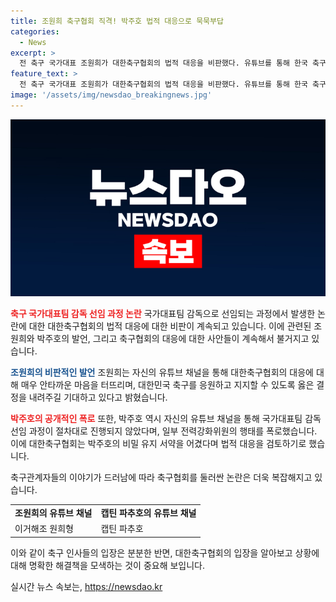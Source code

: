 ```yaml
---
title: 조원희 축구협회 직격! 박주호 법적 대응으로 묵묵부답
categories:
  - News
excerpt: >
  전 축구 국가대표 조원희가 대한축구협회의 법적 대응을 비판했다. 유튜브를 통해 한국 축구가 혼란스러웠던 5개월의 시간이라며 축구 팬들의 응원이 묻혀버렸다고 밝혔다. 또한, 축구협회가 박주호에 대한 법적 대응을 시사한 것에 대해 진실을 밝혀야 한다고 촉구했다. 전 국가대표 박주호의 폭로 영상과 이에 대한 축구협회의 법적 대응에 대한 논란이 커지고 있으며, 여러 축구 관계자들도 축구협회를 향해 비판을 퍼뜨리고 있다.
feature_text: >
  전 축구 국가대표 조원희가 대한축구협회의 법적 대응을 비판했다. 유튜브를 통해 한국 축구가 혼란스러웠던 5개월의 시간이라며 축구 팬들의 응원이 묻혀버렸다고 밝혔다. 또한, 축구협회가 박주호에 대한 법적 대응을 시사한 것에 대해 진실을 밝혀야 한다고 촉구했다. 전 국가대표 박주호의 폭로 영상과 이에 대한 축구협회의 법적 대응에 대한 논란이 커지고 있으며, 여러 축구 관계자들도 축구협회를 향해 비판을 퍼뜨리고 있다.
image: '/assets/img/newsdao_breakingnews.jpg'
---
```


<p><img src="/assets/img/newsdao_breakingnews.jpg" alt="ranknews 속보" /></p>

<p><b><span style="color: #ee2323;">축구 국가대표팀 감독 선임 과정 논란</span></b>
국가대표팀 감독으로 선임되는 과정에서 발생한 논란에 대한 대한축구협회의 법적 대응에 대한 비판이 계속되고 있습니다. 이에 관련된 조원희와 박주호의 발언, 그리고 축구협회의 대응에 대한 사안들이 계속해서 불거지고 있습니다.</p>

<p><b><span style="color: #1a5490;">조원희의 비판적인 발언</span></b>
조원희는 자신의 유튜브 채널을 통해 대한축구협회의 대응에 대해 매우 안타까운 마음을 터뜨리며, 대한민국 축구를 응원하고 지지할 수 있도록 옳은 결정을 내려주길 기대하고 있다고 밝혔습니다.</p>

<p><b><span style="color: #ee2323;">박주호의 공개적인 폭로</span></b>
또한, 박주호 역시 자신의 유튜브 채널을 통해 국가대표팀 감독 선임 과정이 절차대로 진행되지 않았다며, 일부 전력강화위원의 행태를 폭로했습니다. 이에 대한축구협회는 박주호의 비밀 유지 서약을 어겼다며 법적 대응을 검토하기로 했습니다. </p>

<p>축구관계자들의 이야기가 드러남에 따라 축구협회를 둘러싼 논란은 더욱 복잡해지고 있습니다.</p>

<table>
  <tr>
    <td style="text-align: center; height: 17px;"><b>조원희의 유튜브 채널</b></td>
    <td style="text-align: center; height: 17px;"><b>캡틴 파추호의 유튜브 채널</b></td>
  </tr>
  <tr>
    <td>이거해조 원희형</td>
    <td>캡틴 파추호</td>
  </tr>
</table>

<p>이와 같이 축구 인사들의 입장은 분분한 반면, 대한축구협회의 입장을 알아보고 상황에 대해 명확한 해결책을 모색하는 것이 중요해 보입니다.</p>
실시간 뉴스 속보는, <a href="https://newsdao.kr" rel="dofollow">https://newsdao.kr</a>



